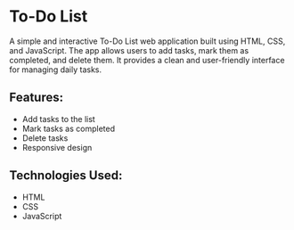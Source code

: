 # To-Do List

A simple and interactive To-Do List web application built using HTML, CSS, and JavaScript. The app allows users to add tasks, mark them as completed, and delete them. It provides a clean and user-friendly interface for managing daily tasks.

## Features:
- Add tasks to the list
- Mark tasks as completed
- Delete tasks
- Responsive design 

## Technologies Used:
- HTML
- CSS
- JavaScript


